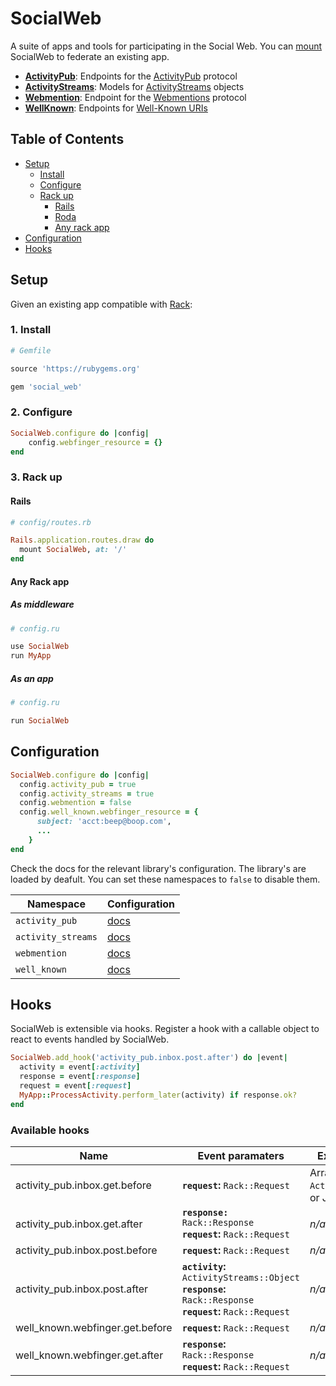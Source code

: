 # SocialWeb

A suite of apps and tools for participating in the Social Web. You can [mount](#setup)
SocialWeb to federate an existing app.

* [**ActivityPub**](https://github.com/social-web/social_web/tree/master/activity_pub): Endpoints for the [ActivityPub](https://activitypub.rocks/) protocol
* [**ActivityStreams**](https://github.com/social-web/social_web/tree/master/activity_streams): Models for [ActivityStreams](https://www.w3.org/TR/activitystreams-core/) objects
* [**Webmention**](https://github.com/social-web/social_web/tree/master/webmention): Endpoint for the [Webmentions](https://webmention.net/) protocol
* [**WellKnown**](https://github.com/social-web/social_web/tree/master/well_known): Endpoints for [Well-Known URIs](https://tools.ietf.org/html/rfc5785)

## Table of Contents

* [Setup](#setup)
  * [Install](#1-install)
  * [Configure](#2-configure)
  * [Rack up](#3-rack-up)
    * [Rails](#rails)
    * [Roda](#roda)
    * [Any rack app](#any-rack-app)
* [Configuration](#configuration)
* [Hooks](#hooks)

## Setup

Given an existing app compatible with [Rack](https://rack.github.io/):

### 1. Install

```ruby
# Gemfile

source 'https://rubygems.org'

gem 'social_web'
```

### 2. Configure

```ruby
SocialWeb.configure do |config|
    config.webfinger_resource = {}
end
```

### 3. Rack up

#### Rails

```ruby
# config/routes.rb

Rails.application.routes.draw do
  mount SocialWeb, at: '/'
end
```

#### Any Rack app

##### As middleware

```ruby
# config.ru

use SocialWeb
run MyApp
```

##### As an app
```ruby
# config.ru

run SocialWeb
```

## Configuration

```ruby
SocialWeb.configure do |config|
  config.activity_pub = true
  config.activity_streams = true
  config.webmention = false
  config.well_known.webfinger_resource = {
      subject: 'acct:beep@boop.com',
      ...
    }
end
```

Check the docs for the relevant library's configuration. The library's are 
loaded by deafult. You can set these namespaces to `false` to disable them.

| Namespace          | Configuration
| ------------------ |---------------------------------------------------------------------
| `activity_pub`     | [docs](https://github.com/social-web/activity_pub#configuration)
| `activity_streams` | [docs](https://github.com/social-web/activity_streams#configuration)
| `webmention`       | [docs](https://github.com/social-web/webmention#configuration)
| `well_known`       | [docs](https://github.com/social-web/well_known#configuration)

## Hooks

SocialWeb is extensible via hooks. Register a hook with a callable object to
react to events handled by SocialWeb.

```ruby
SocialWeb.add_hook('activity_pub.inbox.post.after') do |event|
  activity = event[:activity]
  response = event[:response]
  request = event[:request] 
  MyApp::ProcessActivity.perform_later(activity) if response.ok?
end
```

### Available hooks

| Name                             | Event paramaters                                                                            | Expected return value
| -------------------------------- | ------------------------------------------------------------------------------------------- | --------------------------------------------
| activity_pub.inbox.get.before    | **`request`:** `Rack::Request`                                                                                          | Array of `ActivityStreams::Object`s or JSON
| activity_pub.inbox.get.after     | **`response:`** `Rack::Response` <br/> **`request`:** `Rack::Request`                                                   | *n/a*
| activity_pub.inbox.post.before   | **`request`:** `Rack::Request`                                                                                          | *n/a*
| activity_pub.inbox.post.after    | **`activity`:** `ActivityStreams::Object` <br/> **`response`:** `Rack::Response` <br/> **`request`:** `Rack::Request`   | *n/a*
| well_known.webfinger.get.before  | **`request`:** `Rack::Request`                                                                                          | *n/a*
| well_known.webfinger.get.after   | **`response`:** `Rack::Response` <br/> **`request`:** `Rack::Request`                                                   | *n/a*
